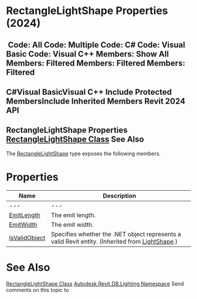 # RectangleLightShape Properties (2024)

﻿
 Code: All Code: Multiple Code: C# Code: Visual Basic Code: Visual C++  Members: Show All Members: Filtered Members: Filtered Members: Filtered   
---  
C#Visual BasicVisual C++
Include Protected MembersInclude Inherited Members
Revit 2024 API  
---  
RectangleLightShape Properties  
[RectangleLightShape Class](1b9a5edf-d0dc-ce3b-cedd-75c01e431bac.md "RectangleLightShape Class") See Also  
---  
The [RectangleLightShape](1b9a5edf-d0dc-ce3b-cedd-75c01e431bac.md "RectangleLightShape Class") type exposes the following members.
# Properties
| Name | Description |
| --- | --- |
| --- | --- | --- |
| [EmitLength](40d4b78e-2da0-a0da-7d8d-7aae2a209fed.md "EmitLength Property") | The emit length. |
| [EmitWidth](ae514118-e9c0-ee49-68f6-891a50b42ebd.md "EmitWidth Property") | The emit width. |
| [IsValidObject](114aa517-ec9d-25a8-7b03-213d1458ba95.md "IsValidObject Property") | Specifies whether the .NET object represents a valid Revit entity.  (Inherited from [LightShape](6fc9d0d9-21ac-9192-0178-115be3a48dc7.md "LightShape Class").) |

# See Also
[RectangleLightShape Class](1b9a5edf-d0dc-ce3b-cedd-75c01e431bac.md "RectangleLightShape Class")
[Autodesk.Revit.DB.Lighting Namespace](a6a04f07-7fd2-0a4e-12e7-01842ee6daaf.md "Autodesk.Revit.DB.Lighting Namespace")
Send comments on this topic to 